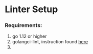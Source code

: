 # Linter Setup

### Requirements:
1. go 1.12 or higher
2. golangci-lint, instruction found [here](https://github.com/golangci/golangci-lint#install)
3. 
